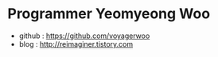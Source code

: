 # Programmer Yeomyeong Woo

- github :  https://github.com/voyagerwoo 
- blog : http://reimaginer.tistory.com
